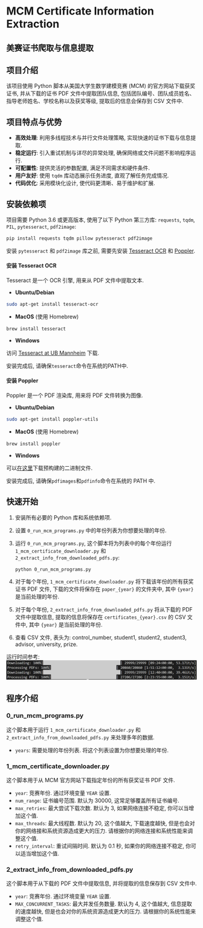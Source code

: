 # MCM Certificate Information Extraction

## 美赛证书爬取与信息提取

## 项目介绍

该项目使用 Python 脚本从美国大学生数学建模竞赛 (MCM) 的官方网站下载获奖证书, 并从下载的证书 PDF 文件中提取团队信息, 包括团队编号、团队成员姓名、指导老师姓名、学校名称以及获奖等级, 提取后的信息会保存到 CSV 文件中.

## 项目特点与优势

- **高效处理**: 利用多线程技术与并行文件处理策略, 实现快速的证书下载与信息提取.
- **稳定运行**: 引入重试机制与详尽的异常处理, 确保网络或文件问题不影响程序运行.
- **可配置性**: 提供灵活的参数配置, 满足不同需求和硬件条件.
- **用户友好**: 使用 `tqdm` 库动态展示任务进度, 直观了解任务完成情况.
- **代码优化**: 采用模块化设计, 使代码更清晰、易于维护和扩展.

## 安装依赖项

项目需要 Python 3.6 或更高版本, 使用了以下 Python 第三方库: `requests`, `tqdm`, `PIL`, `pytesseract`, `pdf2image`:

```bash
pip install requests tqdm pillow pytesseract pdf2image
```

安装 `pytesseract` 和 `pdf2image` 库之前, 需要先安装 [Tesseract OCR](https://github.com/tesseract-ocr/tesseract) 和 [Poppler](https://poppler.freedesktop.org/).

#### 安装 Tesseract OCR

Tesseract 是一个 OCR 引擎, 用来从 PDF 文件中提取文本.

- **Ubuntu/Debian**

```bash
sudo apt-get install tesseract-ocr
```

- **MacOS** (使用 Homebrew)

```bash
brew install tesseract
```

- **Windows**

访问 [Tesseract at UB Mannheim](https://github.com/UB-Mannheim/tesseract/wiki) 下载.

安装完成后, 请确保`tesseract`命令在系统的PATH中.

#### 安装 Poppler

Poppler 是一个 PDF 渲染库, 用来将 PDF 文件转换为图像.

- **Ubuntu/Debian**

```bash
sudo apt-get install poppler-utils
```

- **MacOS** (使用 Homebrew)

```bash
brew install poppler
```

- **Windows**

可以[在这里](https://github.com/oschwartz10612/poppler-windows/releases/)下载预构建的二进制文件.

安装完成后, 请确保`pdfimages`和`pdfinfo`命令在系统的 PATH 中.

## 快速开始

1. 安装所有必要的 Python 库和系统依赖项.

2. 设置 `0_run_mcm_programs.py` 中的年份列表为你想要处理的年份.

3. 运行  `0_run_mcm_programs.py`, 这个脚本将为列表中的每个年份运行 `1_mcm_certificate_downloader.py` 和 `2_extract_info_from_downloaded_pdfs.py`:

   ```bash
   python 0_run_mcm_programs.py
   ```

4. 对于每个年份, `1_mcm_certificate_downloader.py` 将下载该年份的所有获奖证书 PDF 文件, 下载的文件将保存在 `paper_{year}` 的文件夹中, 其中 `{year}` 是当前处理的年份.

5. 对于每个年份, `2_extract_info_from_downloaded_pdfs.py` 将从下载的 PDF 文件中提取信息, 提取的信息将保存在 `certificates_{year}.csv` 的 CSV 文件中, 其中 `{year}` 是当前处理的年份.

6. 查看 CSV 文件, 表头为: control_number, student1, student2, student3, advisor, university, prize.

运行时间参考:
![](https://raw.githubusercontent.com/Charle4/Image-Hosting-Service/main/picgo/202305121934478.png)

## 程序介绍

### 0_run_mcm_programs.py

这个脚本用于运行 `1_mcm_certificate_downloader.py` 和 `2_extract_info_from_downloaded_pdfs.py` 来处理多年的数据.

- `years`: 需要处理的年份列表. 将这个列表设置为你想要处理的年份.

### 1_mcm_certificate_downloader.py

这个脚本用于从 MCM 官方网站下载指定年份的所有获奖证书 PDF 文件.

- `year`: 竞赛年份. 通过环境变量 `YEAR` 设置.
- `num_range`: 证书编号范围. 默认为 30000, 这常足够覆盖所有证书编号. 
- `max_retries`: 最大尝试下载次数. 默认为 3, 如果网络连接不稳定, 你可以当增加这个值.
- `max_threads`: 最大线程数. 默认为 20, 这个值越大, 下载速度越快, 但是也会对你的网络接和系统资源造成更大的压力. 请根据你的网络连接和系统性能来调整这个值.
- `retry_interval`: 重试间隔时间. 默认为 0.1 秒, 如果你的网络连接不稳定, 你可以适当增加这个值.

### 2_extract_info_from_downloaded_pdfs.py

这个脚本用于从下载的 PDF 文件中提取信息, 并将提取的信息保存到 CSV 文件中. 

- `year`: 竞赛年份. 通过环境变量 `YEAR` 设置.
- `MAX_CONCURRENT_TASKS`: 最大并发任务数量. 默认为 4, 这个值越大, 信息提取的速度越快, 但是也会对你的系统资源造成更大的压力. 请根据你的系统性能来调整这个值.
